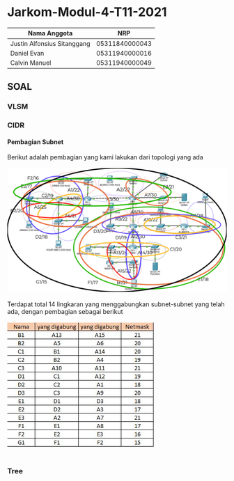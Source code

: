 # Jarkom-Modul-4-T11-2021


Nama Anggota | NRP
------------------- | --------------		
Justin Alfonsius Sitanggang | 05311840000043
Daniel Evan | 05311940000016
Calvin Manuel | 05311940000049


## SOAL

### VLSM
### CIDR
#### Pembagian Subnet
Berikut adalah pembagian yang kami lakukan dari topologi yang ada
<br><br>
<img src="/cidr/T11_Pembagian Subnet CIDR.jpg">
<br><br>
Terdapat total 14 lingkaran yang menggabungkan subnet-subnet yang telah ada, dengan pembagian sebagai berikut
<br><br>
<img src="/cidr/CIDR_excel.JPG">
<br><br>
### Tree
